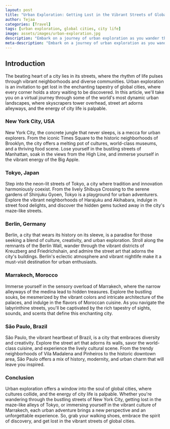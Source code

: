 ```yaml
---
layout: post
title: "Urban Exploration: Getting Lost in the Vibrant Streets of Global Cities"
author: Tejaa
categories: [Travel]
tags: [urban exploration, global cities, city life]
image: assets/images/urban-exploration.jpg
description: "Embark on a journey of urban exploration as you wander through the vibrant streets of global cities. From bustling metropolises to hidden corners, these urban jungles offer a kaleidoscope of cultures, cuisines, and captivating experiences."
meta-description: "Embark on a journey of urban exploration as you wander through the vibrant streets of global cities. From bustling metropolises to hidden corners, these urban jungles offer a kaleidoscope of cultures, cuisines, and captivating experiences."
---
```


## Introduction

The beating heart of a city lies in its streets, where the rhythm of life pulses through vibrant neighborhoods and diverse communities. Urban exploration is an invitation to get lost in the enchanting tapestry of global cities, where every corner holds a story waiting to be discovered. In this article, we'll take you on a virtual journey through some of the world's most dynamic urban landscapes, where skyscrapers tower overhead, street art adorns alleyways, and the energy of city life is palpable.

### New York City, USA

New York City, the concrete jungle that never sleeps, is a mecca for urban explorers. From the iconic Times Square to the historic neighborhoods of Brooklyn, the city offers a melting pot of cultures, world-class museums, and a thriving food scene. Lose yourself in the bustling streets of Manhattan, soak in the views from the High Line, and immerse yourself in the vibrant energy of the Big Apple.

### Tokyo, Japan

Step into the neon-lit streets of Tokyo, a city where tradition and innovation harmoniously coexist. From the lively Shibuya Crossing to the serene gardens of Shinjuku Gyoen, Tokyo is a playground for urban adventurers. Explore the vibrant neighborhoods of Harajuku and Akihabara, indulge in street food delights, and discover the hidden gems tucked away in the city's maze-like streets.

### Berlin, Germany

Berlin, a city that wears its history on its sleeve, is a paradise for those seeking a blend of culture, creativity, and urban exploration. Stroll along the remnants of the Berlin Wall, wander through the vibrant districts of Kreuzberg and Friedrichshain, and admire the street art that adorns the city's buildings. Berlin's eclectic atmosphere and vibrant nightlife make it a must-visit destination for urban enthusiasts.

### Marrakech, Morocco

Immerse yourself in the sensory overload of Marrakech, where the narrow alleyways of the medina lead to hidden treasures. Explore the bustling souks, be mesmerized by the vibrant colors and intricate architecture of the palaces, and indulge in the flavors of Moroccan cuisine. As you navigate the labyrinthine streets, you'll be captivated by the rich tapestry of sights, sounds, and scents that define this enchanting city.

### São Paulo, Brazil

São Paulo, the vibrant heartbeat of Brazil, is a city that embraces diversity and creativity. Explore the street art that adorns its walls, savor the world-class cuisine, and experience the lively cultural scene. From the trendy neighborhoods of Vila Madalena and Pinheiros to the historic downtown area, São Paulo offers a mix of history, modernity, and urban charm that will leave you inspired.

### Conclusion

Urban exploration offers a window into the soul of global cities, where cultures collide, and the energy of city life is palpable. Whether you're wandering through the bustling streets of New York City, getting lost in the maze-like alleys of Tokyo, or immersing yourself in the vibrant culture of Marrakech, each urban adventure brings a new perspective and an unforgettable experience. So, grab your walking shoes, embrace the spirit of discovery, and get lost in the vibrant streets of global cities.

